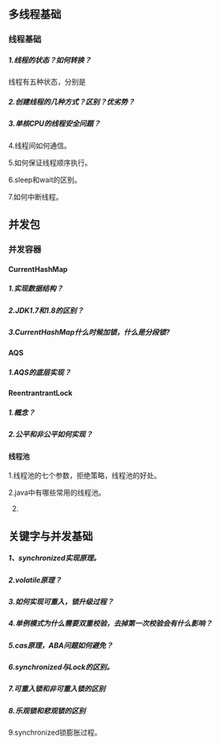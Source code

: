 ## 多线程基础

### 线程基础

##### 1.线程的状态？如何转换？

线程有五种状态，分别是

##### 2.创建线程的几种方式？区别？优劣势？

##### 3.单核CPU的线程安全问题？

4.线程间如何通信。

5.如何保证线程顺序执行。

6.sleep和wait的区别。

7.如何中断线程。



## 并发包

### 并发容器

#### CurrentHashMap

##### 1.实现数据结构？

##### 2.JDK1.7和1.8的区别？

##### 3.CurrentHashMap什么时候加锁，什么是分段锁?

#### AQS

##### 1.AQS的底层实现？

#### ReentrantrantLock

##### 1.概念？

##### 2.公平和非公平如何实现？

#### 线程池

1.线程池的七个参数，拒绝策略，线程池的好处。

2.java中有哪些常用的线程池。

2.

## 关键字与并发基础

##### 1、synchronized实现原理。

##### 2.volatile原理？

##### 3.如何实现可重入，锁升级过程？

##### 4.单例模式为什么需要双重校验，去掉第一次校验会有什么影响？

##### 5.cas原理，ABA问题如何避免？

##### 6.synchronized与Lock的区别。

##### 7.可重入锁和非可重入锁的区别

##### 8.乐观锁和悲观锁的区别

9.synchronized锁膨胀过程。